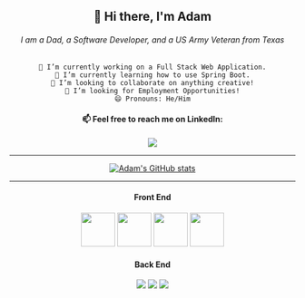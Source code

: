 <div align="center">

## 👋 Hi there, I'm Adam
	
###### I am a Dad, a Software Developer, and a US Army Veteran from Texas

  	🔭 I’m currently working on a Full Stack Web Application.
  	🌱 I’m currently learning how to use Spring Boot.
  	👯 I’m looking to collaborate on anything creative!
  	🤔 I’m looking for Employment Opportunities!
  	😄 Pronouns: He/Him
				

	
<h4> 📫 Feel free to reach me on LinkedIn: </h4>
	<a href="https://www.linkedin.com/in/adamschappell" rel="nofollow">
	<img src="https://img.shields.io/badge/linkedin-%230077B5.svg?style=for-the-badge&logo=linkedin&logoColor=white">
	</a>
<br>
<hr>
	

[![Adam's GitHub stats](https://github-readme-stats.vercel.app/api?username=adamchappell00&show_icons=true&theme=cobalt)](https://github.com/anuraghazra/github-readme-stats)
<hr>
	<h4> Front End </h4>
	<img src="https://cdn.jsdelivr.net/gh/devicons/devicon/icons/html5/html5-original.svg" height="60" width="60"/>
	<img src="https://cdn.jsdelivr.net/gh/devicons/devicon/icons/javascript/javascript-original.svg" height="60" width="60"/>
	<img src="https://cdn.jsdelivr.net/gh/devicons/devicon/icons/jquery/jquery-original.svg"  height="60" width="60"/>
	<img src="https://cdn.jsdelivr.net/gh/devicons/devicon/icons/bootstrap/bootstrap-original.svg" height="60" width="60" />
	<h4> Back End </h4> 
	<img src="https://img.shields.io/badge/Java-ED8B00?style=for-the-badge&logo=java&logoColor=white">
	<img src="https://img.shields.io/badge/MySQL-005C84?style=for-the-badge&logo=mysql&logoColor=white">
	<img src="https://img.shields.io/badge/Spring-6DB33F?style=for-the-badge&logo=spring&logoColor=white">
</div>
